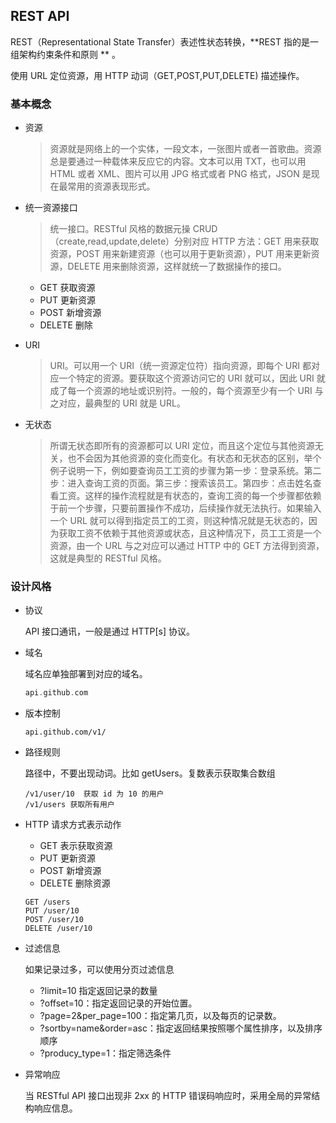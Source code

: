 ## REST API

REST（Representational State Transfer）表述性状态转换，**REST 指的是一组架构约束条件和原则 ** 。

使用 URL 定位资源，用 HTTP 动词（GET,POST,PUT,DELETE) 描述操作。 

### 基本概念

- 资源

  > 资源就是网络上的一个实体，一段文本，一张图片或者一首歌曲。资源总是要通过一种载体来反应它的内容。文本可以用 TXT，也可以用 HTML 或者 XML、图片可以用 JPG 格式或者 PNG 格式，JSON 是现在最常用的资源表现形式。 

- 统一资源接口

  >  统一接口。RESTful 风格的数据元操 CRUD（create,read,update,delete）分别对应 HTTP 方法：GET 用来获取资源，POST 用来新建资源（也可以用于更新资源），PUT 用来更新资源，DELETE 用来删除资源，这样就统一了数据操作的接口。 

  - GET 获取资源
  - PUT 更新资源
  - POST 新增资源
  - DELETE 删除

- URI

  > URI。可以用一个 URI（统一资源定位符）指向资源，即每个 URI 都对应一个特定的资源。要获取这个资源访问它的 URI 就可以，因此 URI 就成了每一个资源的地址或识别符。一般的，每个资源至少有一个 URI 与之对应，最典型的 URI 就是 URL。 

- 无状态

  > 所谓无状态即所有的资源都可以 URI 定位，而且这个定位与其他资源无关，也不会因为其他资源的变化而变化。有状态和无状态的区别，举个例子说明一下，例如要查询员工工资的步骤为第一步：登录系统。第二步：进入查询工资的页面。第三步：搜索该员工。第四步：点击姓名查看工资。这样的操作流程就是有状态的，查询工资的每一个步骤都依赖于前一个步骤，只要前置操作不成功，后续操作就无法执行。如果输入一个 URL 就可以得到指定员工的工资，则这种情况就是无状态的，因为获取工资不依赖于其他资源或状态，且这种情况下，员工工资是一个资源，由一个 URL 与之对应可以通过 HTTP 中的 GET 方法得到资源，这就是典型的 RESTful 风格。 



### 设计风格

- 协议

  API 接口通讯，一般是通过 HTTP[s] 协议。

- 域名

  域名应单独部署到对应的域名。

  ```php
  api.github.com
  ```

- 版本控制

  ```
  api.github.com/v1/
  ```

- 路径规则

  路径中，不要出现动词。比如 getUsers。复数表示获取集合数组

  ```
  /v1/user/10  获取 id 为 10 的用户
  /v1/users 获取所有用户
  ```

- HTTP 请求方式表示动作

  - GET 表示获取资源
  - PUT 更新资源
  - POST 新增资源
  - DELETE 删除资源

  ```
  GET /users
  PUT /user/10
  POST /user/10
  DELETE /user/10
  ```

- 过滤信息

  如果记录过多，可以使用分页过滤信息

  - ?limit=10 指定返回记录的数量 
  - ?offset=10：指定返回记录的开始位置。 
  - ?page=2&per_page=100：指定第几页，以及每页的记录数。 
  - ?sortby=name&order=asc：指定返回结果按照哪个属性排序，以及排序顺序 
  - ?producy_type=1：指定筛选条件 

- 异常响应

  当 RESTful API 接口出现非 2xx 的 HTTP 错误码响应时，采用全局的异常结构响应信息。

  